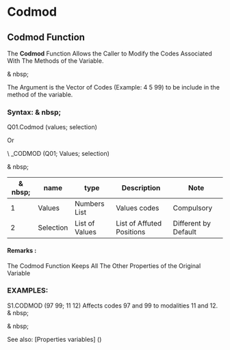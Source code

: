 # Codmod

## Codmod Function

The **Codmod** Function Allows the Caller to Modify the Codes Associated With The Methods of the Variable.

& nbsp;

The Argument is the Vector of Codes (Example: 4 5 99) to be include in the method of the variable.

### Syntax: & nbsp;

Q01.Codmod (values; selection)

Or

\ _CODMOD (Q01; Values; selection)

& nbsp;

| & nbsp; | **name** | **type** | **Description** | **Note** |
| --- | --- | --- | --- | --- |
| &#49; | Values ​​| Numbers List | Values ​​codes | Compulsory |
| &#50; | Selection | List of Values ​​| List of Affuted Positions | Different by Default |


#### Remarks :

The Codmod Function Keeps All The Other Properties of the Original Variable

### EXAMPLES:

S1.CODMOD (97 99; 11 12) Affects codes 97 and 99 to modalities 11 and 12. & nbsp;

& nbsp;

See also: [Properties variables] (<modify Proproprietesdesvariable.md>)